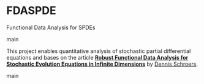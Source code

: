 # FDASPDE
Functional Data Analysis for SPDEs

main

This project enables quantitative analysis of stochastic partial differential equations and bases on the article [**Robust Functional Data Analysis for Stochastic Evolution Equations in Infinite Dimensions**](https://arxiv.org/pdf/2401.16286) by [Dennis Schroers](https://github.com/dschroers).

main


